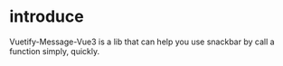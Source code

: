 # introduce

Vuetify-Message-Vue3 is a lib that can help you use snackbar by call a function simply, quickly.
